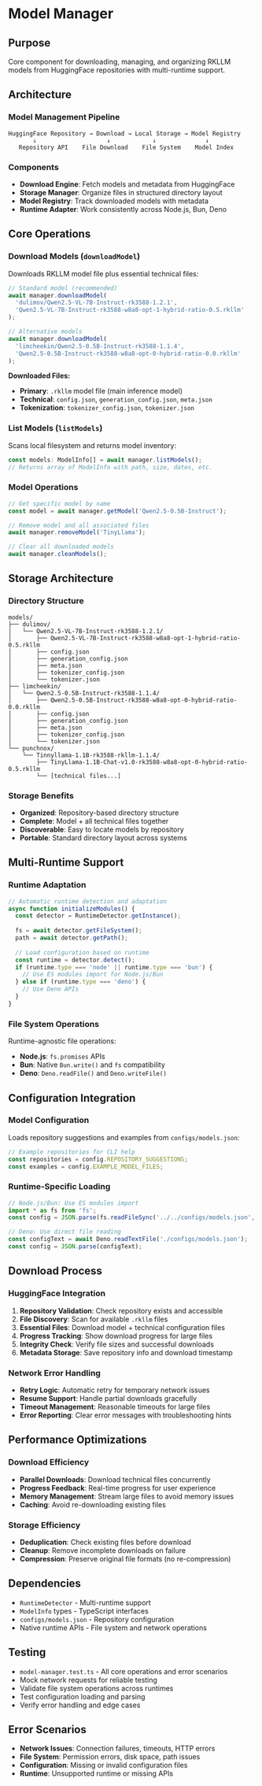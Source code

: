 # Model Manager

## Purpose
Core component for downloading, managing, and organizing RKLLM models from HuggingFace repositories with multi-runtime support.

## Architecture

### Model Management Pipeline
```
HuggingFace Repository → Download → Local Storage → Model Registry
       ↓                    ↓            ↓              ↓
   Repository API    File Download    File System    Model Index
```

### Components
- **Download Engine**: Fetch models and metadata from HuggingFace
- **Storage Manager**: Organize files in structured directory layout
- **Model Registry**: Track downloaded models with metadata
- **Runtime Adapter**: Work consistently across Node.js, Bun, Deno

## Core Operations

### Download Models (`downloadModel`)
Downloads RKLLM model file plus essential technical files:

```typescript
// Standard model (recommended)
await manager.downloadModel(
  'dulimov/Qwen2.5-VL-7B-Instruct-rk3588-1.2.1',
  'Qwen2.5-VL-7B-Instruct-rk3588-w8a8-opt-1-hybrid-ratio-0.5.rkllm'
);

// Alternative models
await manager.downloadModel(
  'limcheekin/Qwen2.5-0.5B-Instruct-rk3588-1.1.4',
  'Qwen2.5-0.5B-Instruct-rk3588-w8a8-opt-0-hybrid-ratio-0.0.rkllm'
);
```

**Downloaded Files:**
- **Primary**: `.rkllm` model file (main inference model)
- **Technical**: `config.json`, `generation_config.json`, `meta.json`
- **Tokenization**: `tokenizer_config.json`, `tokenizer.json`

### List Models (`listModels`)
Scans local filesystem and returns model inventory:

```typescript
const models: ModelInfo[] = await manager.listModels();
// Returns array of ModelInfo with path, size, dates, etc.
```

### Model Operations
```typescript
// Get specific model by name
const model = await manager.getModel('Qwen2.5-0.5B-Instruct');

// Remove model and all associated files  
await manager.removeModel('TinyLlama');

// Clear all downloaded models
await manager.cleanModels();
```

## Storage Architecture

### Directory Structure
```
models/
├── dulimov/
│   └── Qwen2.5-VL-7B-Instruct-rk3588-1.2.1/
│       ├── Qwen2.5-VL-7B-Instruct-rk3588-w8a8-opt-1-hybrid-ratio-0.5.rkllm
│       ├── config.json
│       ├── generation_config.json
│       ├── meta.json
│       ├── tokenizer_config.json
│       └── tokenizer.json
├── limcheekin/
│   └── Qwen2.5-0.5B-Instruct-rk3588-1.1.4/
│       ├── Qwen2.5-0.5B-Instruct-rk3588-w8a8-opt-0-hybrid-ratio-0.0.rkllm
│       ├── config.json
│       ├── generation_config.json
│       ├── meta.json
│       ├── tokenizer_config.json
│       └── tokenizer.json
└── punchnox/
    └── Tinnyllama-1.1B-rk3588-rkllm-1.1.4/
        ├── TinyLlama-1.1B-Chat-v1.0-rk3588-w8a8-opt-0-hybrid-ratio-0.5.rkllm
        └── [technical files...]
```

### Storage Benefits
- **Organized**: Repository-based directory structure
- **Complete**: Model + all technical files together
- **Discoverable**: Easy to locate models by repository
- **Portable**: Standard directory layout across systems

## Multi-Runtime Support

### Runtime Adaptation
```typescript
// Automatic runtime detection and adaptation
async function initializeModules() {
  const detector = RuntimeDetector.getInstance();
  
  fs = await detector.getFileSystem();
  path = await detector.getPath();
  
  // Load configuration based on runtime
  const runtime = detector.detect();
  if (runtime.type === 'node' || runtime.type === 'bun') {
    // Use ES modules import for Node.js/Bun
  } else if (runtime.type === 'deno') {
    // Use Deno APIs
  }
}
```

### File System Operations
Runtime-agnostic file operations:
- **Node.js**: `fs.promises` APIs
- **Bun**: Native `Bun.write()` and `fs` compatibility
- **Deno**: `Deno.readFile()` and `Deno.writeFile()`

## Configuration Integration

### Model Configuration
Loads repository suggestions and examples from `configs/models.json`:

```typescript
// Example repositories for CLI help
const repositories = config.REPOSITORY_SUGGESTIONS;
const examples = config.EXAMPLE_MODEL_FILES;
```

### Runtime-Specific Loading
```typescript
// Node.js/Bun: Use ES modules import
import * as fs from 'fs';
const config = JSON.parse(fs.readFileSync('../../configs/models.json', 'utf8'));

// Deno: Use direct file reading  
const configText = await Deno.readTextFile('./configs/models.json');
const config = JSON.parse(configText);
```

## Download Process

### HuggingFace Integration
1. **Repository Validation**: Check repository exists and accessible
2. **File Discovery**: Scan for available `.rkllm` files
3. **Essential Files**: Download model + technical configuration files
4. **Progress Tracking**: Show download progress for large files
5. **Integrity Check**: Verify file sizes and successful downloads
6. **Metadata Storage**: Save repository info and download timestamp

### Network Error Handling
- **Retry Logic**: Automatic retry for temporary network issues
- **Resume Support**: Handle partial downloads gracefully
- **Timeout Management**: Reasonable timeouts for large files
- **Error Reporting**: Clear error messages with troubleshooting hints

## Performance Optimizations

### Download Efficiency
- **Parallel Downloads**: Download technical files concurrently
- **Progress Feedback**: Real-time progress for user experience
- **Memory Management**: Stream large files to avoid memory issues
- **Caching**: Avoid re-downloading existing files

### Storage Efficiency
- **Deduplication**: Check existing files before download
- **Cleanup**: Remove incomplete downloads on failure
- **Compression**: Preserve original file formats (no re-compression)

## Dependencies
- `RuntimeDetector` - Multi-runtime support
- `ModelInfo` types - TypeScript interfaces
- `configs/models.json` - Repository configuration
- Native runtime APIs - File system and network operations

## Testing
- `model-manager.test.ts` - All core operations and error scenarios
- Mock network requests for reliable testing
- Validate file system operations across runtimes
- Test configuration loading and parsing
- Verify error handling and edge cases

## Error Scenarios
- **Network Issues**: Connection failures, timeouts, HTTP errors
- **File System**: Permission errors, disk space, path issues
- **Configuration**: Missing or invalid configuration files
- **Runtime**: Unsupported runtime or missing APIs
